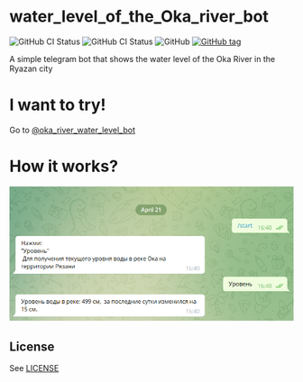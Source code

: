 # water_level_of_the_Oka_river_bot
![GitHub CI Status](https://github.com/v-kamerdinerov/water_level_of_the_Oka_river_bot/actions/workflows/lint.yaml/badge.svg)
![GitHub CI Status](https://github.com/v-kamerdinerov/water_level_of_the_Oka_river_bot/actions/workflows/release.yaml/badge.svg)
![GitHub](https://img.shields.io/github/license/v-kamerdinerov/water_level_of_the_Oka_river_bot)
[![GitHub tag](https://img.shields.io/github/tag/v-kamerdinerov/water_level_of_the_Oka_river_bot.svg)](https://github.com/v-kamerdinerov/water_level_of_the_Oka_river_bot/tags)

A simple telegram bot that shows the water level of the Oka River in the Ryazan city


# I want to try!
Go to [@oka_river_water_level_bot](https://t.me/oka_river_water_level_bot)


# How it works?

![Example](img/example.png)

## License

See [LICENSE](LICENSE.md)